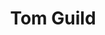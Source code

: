 ---
layout: default
tag: OK
title: Tom Guild
image: https://static.wixstatic.com/media/b3d474_7c8b6a33e693434aa37b03f48b0ef89d.jpg/v1/fill/w_185,h_230,al_c,q_80,usm_0.66_1.00_0.01/b3d474_7c8b6a33e693434aa37b03f48b0ef89d.jpg
district: 5
party: Democrat
seat: House
website: http://www.guildforcongress.com/
donate: https://secure.actblue.com/contribute/page/sdtomguild
---